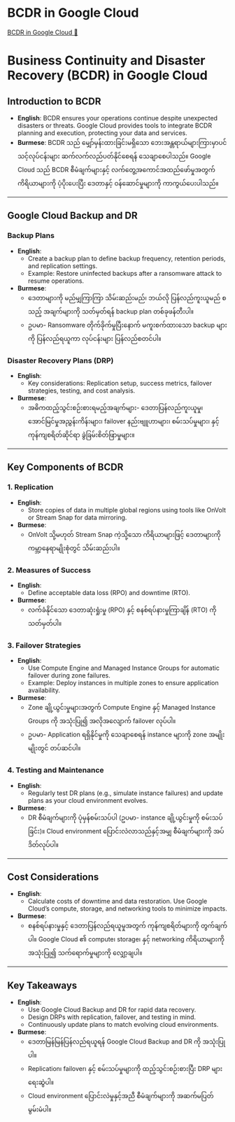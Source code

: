 # BCDR in Google Cloud

[BCDR in Google Cloud 🔗](https://www.coursera.org/learn/detect-respond-and-recover-from-cloud-cybersecurity-attacks/lecture/y61Pu/bcdr-in-google-cloud)

# Business Continuity and Disaster Recovery (BCDR) in Google Cloud

## Introduction to BCDR

- **English**: BCDR ensures your operations continue despite unexpected disasters or threats. Google Cloud provides tools to integrate BCDR planning and execution, protecting your data and services.
- **Burmese**: BCDR သည် မျှော်မှန်းထားခြင်းမရှိသော ဘေးအန္တရာယ်များကြားမှာပင် သင့်လုပ်ငန်းများ ဆက်လက်လည်ပတ်နိုင်စေရန် သေချာစေပါသည်။ Google Cloud သည် BCDR စီမံချက်များနှင့် လက်တွေ့အကောင်အထည်ဖော်မှုအတွက် ကိရိယာများကို ပံ့ပိုးပေးပြီး ဒေတာနှင့် ဝန်ဆောင်မှုများကို ကာကွယ်ပေးပါသည်။

---

## Google Cloud Backup and DR

### Backup Plans

- **English**:
  - Create a backup plan to define backup frequency, retention periods, and replication settings.
  - Example: Restore uninfected backups after a ransomware attack to resume operations.
- **Burmese**:
  - ဒေတာများကို မည်မျှကြာကြာ သိမ်းဆည်းမည်၊ ဘယ်လို ပြန်လည်ကူးယူမည် စသည့် အချက်များကို သတ်မှတ်ရန် backup plan တစ်ခုဖန်တီးပါ။
  - ဥပမာ- Ransomware တိုက်ခိုက်မှုပြီးနောက် မကူးစက်ထားသော backup များကို ပြန်လည်ရယူကာ လုပ်ငန်းများ ပြန်လည်စတင်ပါ။

### Disaster Recovery Plans (DRP)

- **English**:
  - Key considerations: Replication setup, success metrics, failover strategies, testing, and cost analysis.
- **Burmese**:
  - အဓိကထည့်သွင်းစဉ်းစားရမည့်အချက်များ- ဒေတာပြန်လည်ကူးယူမှု၊ အောင်မြင်မှုအညွှန်းကိန်းများ၊ failover နည်းဗျူဟာများ၊ စမ်းသပ်မှုများ၊ နှင့် ကုန်ကျစရိတ်ဆိုင်ရာ ခွဲခြမ်းစိတ်ဖြာမှုများ။

---

## Key Components of BCDR

### 1. Replication

- **English**:
  - Store copies of data in multiple global regions using tools like OnVolt or Stream Snap for data mirroring.
- **Burmese**:
  - OnVolt သို့မဟုတ် Stream Snap ကဲ့သို့သော ကိရိယာများဖြင့် ဒေတာများကို ကမ္ဘာ့နေရာမျိုးစုံတွင် သိမ်းဆည်းပါ။

### 2. Measures of Success

- **English**:
  - Define acceptable data loss (RPO) and downtime (RTO).
- **Burmese**:
  - လက်ခံနိုင်သော ဒေတာဆုံးရှုံးမှု (RPO) နှင့် စနစ်ရပ်နားမှုကြာချိန် (RTO) ကို သတ်မှတ်ပါ။

### 3. Failover Strategies

- **English**:
  - Use Compute Engine and Managed Instance Groups for automatic failover during zone failures.
  - Example: Deploy instances in multiple zones to ensure application availability.
- **Burmese**:
  - Zone ချို့ယွင်းမှုများအတွက် Compute Engine နှင့် Managed Instance Groups ကို အသုံးပြု၍ အလိုအလျောက် failover လုပ်ပါ။
  - ဥပမာ- Application ရရှိနိုင်မှုကို သေချာစေရန် instance များကို zone အမျိုးမျိုးတွင် တပ်ဆင်ပါ။

### 4. Testing and Maintenance

- **English**:
  - Regularly test DR plans (e.g., simulate instance failures) and update plans as your cloud environment evolves.
- **Burmese**:
  - DR စီမံချက်များကို ပုံမှန်စမ်းသပ်ပါ (ဥပမာ- instance ချို့ယွင်းမှုကို စမ်းသပ်ခြင်း)။ Cloud environment ပြောင်းလဲလာသည်နှင့်အမျှ စီမံချက်များကို အပ်ဒိတ်လုပ်ပါ။

---

## Cost Considerations

- **English**:
  - Calculate costs of downtime and data restoration. Use Google Cloud’s compute, storage, and networking tools to minimize impacts.
- **Burmese**:
  - စနစ်ရပ်နားမှုနှင့် ဒေတာပြန်လည်ရယူမှုအတွက် ကုန်ကျစရိတ်များကို တွက်ချက်ပါ။ Google Cloud ၏ compute၊ storage၊ နှင့် networking ကိရိယာများကို အသုံးပြု၍ သက်ရောက်မှုများကို လျှော့ချပါ။

---

## Key Takeaways

- **English**:
  - Use Google Cloud Backup and DR for rapid data recovery.
  - Design DRPs with replication, failover, and testing in mind.
  - Continuously update plans to match evolving cloud environments.
- **Burmese**:
  - ဒေတာမြန်မြန်ပြန်လည်ရယူရန် Google Cloud Backup and DR ကို အသုံးပြုပါ။
  - Replication၊ failover၊ နှင့် စမ်းသပ်မှုများကို ထည့်သွင်းစဉ်းစားပြီး DRP များရေးဆွဲပါ။
  - Cloud environment ပြောင်းလဲမှုနှင့်အညီ စီမံချက်များကို အဆက်မပြတ်မွမ်းမံပါ။
